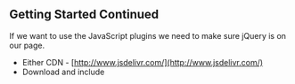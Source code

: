 ##  Getting Started Continued

If we want to use the JavaScript plugins we need to make sure jQuery is on our page.


* Either CDN - [http://www.jsdelivr.com/](http://www.jsdelivr.com/)
* Download and include
